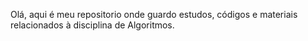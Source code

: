 Olá, aqui é meu repositorio onde guardo estudos, códigos e materiais relacionados à disciplina de Algoritmos.